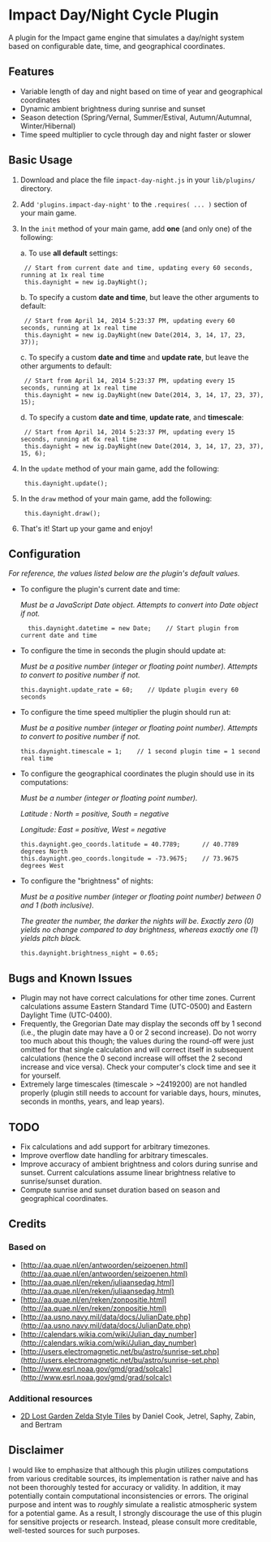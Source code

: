 # Impact Day/Night Cycle Plugin

A plugin for the Impact game engine that simulates a day/night system based on configurable date, time, and geographical coordinates.


## Features

* Variable length of day and night based on time of year and geographical coordinates
* Dynamic ambient brightness during sunrise and sunset
* Season detection (Spring/Vernal, Summer/Estival, Autumn/Autumnal, Winter/Hibernal)
* Time speed multiplier to cycle through day and night faster or slower


## Basic Usage

1. Download and place the file `impact-day-night.js` in your `lib/plugins/` directory.

2. Add `'plugins.impact-day-night'` to the `.requires( ... )` section of your main game.

3. In the `init` method of your main game, add **one** (and only one) of the following:

    a. To use **all default** settings:

        // Start from current date and time, updating every 60 seconds, running at 1x real time
        this.daynight = new ig.DayNight();

    b. To specify a custom **date and time**, but leave the other arguments to default:

        // Start from April 14, 2014 5:23:37 PM, updating every 60 seconds, running at 1x real time
        this.daynight = new ig.DayNight(new Date(2014, 3, 14, 17, 23, 37));

    c. To specify a custom **date and time** and **update rate**, but leave the other arguments to default:

        // Start from April 14, 2014 5:23:37 PM, updating every 15 seconds, running at 1x real time
        this.daynight = new ig.DayNight(new Date(2014, 3, 14, 17, 23, 37), 15);

    d. To specify a custom **date and time**, **update rate**, and **timescale**:

        // Start from April 14, 2014 5:23:37 PM, updating every 15 seconds, running at 6x real time
        this.daynight = new ig.DayNight(new Date(2014, 3, 14, 17, 23, 37), 15, 6);

4. In the `update` method of your main game, add the following:

        this.daynight.update();

5. In the `draw` method of your main game, add the following:

        this.daynight.draw();

6. That's it! Start up your game and enjoy!


## Configuration

*For reference, the values listed below are the plugin's default values.*

* To configure the plugin's current date and time:

    *Must be a JavaScript Date object. Attempts to convert into Date object if not.*

        this.daynight.datetime = new Date;    // Start plugin from current date and time

* To configure the time in seconds the plugin should update at:

  *Must be a positive number (integer or floating point number). Attempts to convert to positive number if not.*

      this.daynight.update_rate = 60;    // Update plugin every 60 seconds

* To configure the time speed multiplier the plugin should run at:

  *Must be a positive number (integer or floating point number). Attempts to convert to positive number if not.*

      this.daynight.timescale = 1;    // 1 second plugin time = 1 second real time

* To configure the geographical coordinates the plugin should use in its computations:

  *Must be a number (integer or floating point number).*

  *Latitude : North = positive, South = negative*

  *Longitude: East  = positive, West  = negative*

      this.daynight.geo_coords.latitude = 40.7789;      // 40.7789 degrees North
      this.daynight.geo_coords.longitude = -73.9675;    // 73.9675 degrees West

* To configure the "brightness" of nights:

  *Must be a positive number (integer or floating point number) between 0 and 1 (both inclusive).*

  *The greater the number, the darker the nights will be. Exactly zero (0) yields no change compared to day brightness, whereas exactly one (1) yields pitch black.*

      this.daynight.brightness_night = 0.65;


## Bugs and Known Issues

* Plugin may not have correct calculations for other time zones. Current calculations assume Eastern Standard Time (UTC-0500) and Eastern Daylight Time (UTC-0400).
* Frequently, the Gregorian Date may display the seconds off by 1 second (i.e., the plugin date may have a 0 or 2 second increase). Do not worry too much about this though; the values during the round-off were just omitted for that single calculation and will correct itself in subsequent calculations (hence the 0 second increase will offset the 2 second increase and vice versa). Check your computer's clock time and see it for yourself.
* Extremely large timescales (timescale > ~2419200) are not handled properly (plugin still needs to account for variable days, hours, minutes, seconds in months, years, and leap years).


## TODO

* Fix calculations and add support for arbitrary timezones.
* Improve overflow date handling for arbitrary timescales.
* Improve accuracy of ambient brightness and colors during sunrise and sunset. Current calculations assume linear brightness relative to sunrise/sunset duration.
* Compute sunrise and sunset duration based on season and geographical coordinates.


## Credits

### Based on

* [http://aa.quae.nl/en/antwoorden/seizoenen.html](http://aa.quae.nl/en/antwoorden/seizoenen.html)
* [http://aa.quae.nl/en/reken/juliaansedag.html](http://aa.quae.nl/en/reken/juliaansedag.html)
* [http://aa.quae.nl/en/reken/zonpositie.html](http://aa.quae.nl/en/reken/zonpositie.html)
* [http://aa.usno.navy.mil/data/docs/JulianDate.php](http://aa.usno.navy.mil/data/docs/JulianDate.php)
* [http://calendars.wikia.com/wiki/Julian_day_number](http://calendars.wikia.com/wiki/Julian_day_number)
* [http://users.electromagnetic.net/bu/astro/sunrise-set.php](http://users.electromagnetic.net/bu/astro/sunrise-set.php)
* [http://www.esrl.noaa.gov/gmd/grad/solcalc](http://www.esrl.noaa.gov/gmd/grad/solcalc)

### Additional resources

* [2D Lost Garden Zelda Style Tiles](http://opengameart.org/content/2d-lost-garden-zelda-style-tiles-resized-to-32x32-with-additions) by Daniel Cook, Jetrel, Saphy, Zabin, and Bertram


## Disclaimer

I would like to emphasize that although this plugin utilizes computations from various creditable sources, its implementation is rather naive and has not been thoroughly tested for accuracy or validity. In addition, it may potentially contain computational inconsistencies or errors. The original purpose and intent was to *roughly* simulate a realistic atmospheric system for a potential game. As a result, I strongly discourage the use of this plugin for sensitive projects or research. Instead, please consult more creditable, well-tested sources for such purposes.

